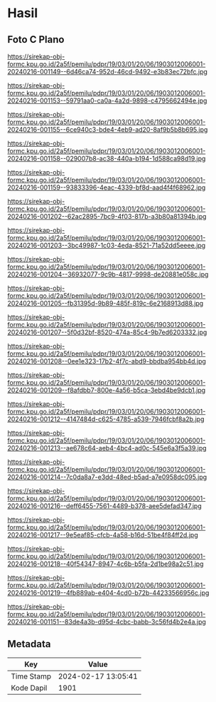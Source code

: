 # Hasil

## Foto C Plano

https://sirekap-obj-formc.kpu.go.id/2a5f/pemilu/pdpr/19/03/01/20/06/1903012006001-20240216-001149--6d46ca74-952d-46cd-9492-e3b83ec72bfc.jpg

https://sirekap-obj-formc.kpu.go.id/2a5f/pemilu/pdpr/19/03/01/20/06/1903012006001-20240216-001153--59791aa0-ca0a-4a2d-9898-c4795662494e.jpg

https://sirekap-obj-formc.kpu.go.id/2a5f/pemilu/pdpr/19/03/01/20/06/1903012006001-20240216-001155--6ce940c3-bde4-4eb9-ad20-8af9b5b8b695.jpg

https://sirekap-obj-formc.kpu.go.id/2a5f/pemilu/pdpr/19/03/01/20/06/1903012006001-20240216-001158--029007b8-ac38-440a-b194-1d588ca98d19.jpg

https://sirekap-obj-formc.kpu.go.id/2a5f/pemilu/pdpr/19/03/01/20/06/1903012006001-20240216-001159--93833396-4eac-4339-bf8d-aad4f4f68962.jpg

https://sirekap-obj-formc.kpu.go.id/2a5f/pemilu/pdpr/19/03/01/20/06/1903012006001-20240216-001202--62ac2895-7bc9-4f03-817b-a3b80a81394b.jpg

https://sirekap-obj-formc.kpu.go.id/2a5f/pemilu/pdpr/19/03/01/20/06/1903012006001-20240216-001203--3bc49987-1c03-4eda-8521-71a52dd5eeee.jpg

https://sirekap-obj-formc.kpu.go.id/2a5f/pemilu/pdpr/19/03/01/20/06/1903012006001-20240216-001204--36932077-9c9b-4817-9998-de20881e058c.jpg

https://sirekap-obj-formc.kpu.go.id/2a5f/pemilu/pdpr/19/03/01/20/06/1903012006001-20240216-001205--fb31395d-9b89-485f-819c-6e2168913d88.jpg

https://sirekap-obj-formc.kpu.go.id/2a5f/pemilu/pdpr/19/03/01/20/06/1903012006001-20240216-001207--5f0d32bf-8520-474a-85c4-9b7ed6203332.jpg

https://sirekap-obj-formc.kpu.go.id/2a5f/pemilu/pdpr/19/03/01/20/06/1903012006001-20240216-001208--0ee1e323-17b2-4f7c-abd9-bbdba954bb4d.jpg

https://sirekap-obj-formc.kpu.go.id/2a5f/pemilu/pdpr/19/03/01/20/06/1903012006001-20240216-001209--f8afdbb7-800e-4a56-b5ca-3ebd4be9dcb1.jpg

https://sirekap-obj-formc.kpu.go.id/2a5f/pemilu/pdpr/19/03/01/20/06/1903012006001-20240216-001212--4147484d-c625-4785-a539-7946fcbf8a2b.jpg

https://sirekap-obj-formc.kpu.go.id/2a5f/pemilu/pdpr/19/03/01/20/06/1903012006001-20240216-001213--ae678c64-aeb4-4bc4-ad0c-545e6a3f5a39.jpg

https://sirekap-obj-formc.kpu.go.id/2a5f/pemilu/pdpr/19/03/01/20/06/1903012006001-20240216-001214--7c0da8a7-e3dd-48ed-b5ad-a7e0958dc095.jpg

https://sirekap-obj-formc.kpu.go.id/2a5f/pemilu/pdpr/19/03/01/20/06/1903012006001-20240216-001216--deff6455-7561-4489-b378-aee5defad347.jpg

https://sirekap-obj-formc.kpu.go.id/2a5f/pemilu/pdpr/19/03/01/20/06/1903012006001-20240216-001217--9e5eaf85-cfcb-4a58-b16d-51be4f84ff2d.jpg

https://sirekap-obj-formc.kpu.go.id/2a5f/pemilu/pdpr/19/03/01/20/06/1903012006001-20240216-001218--40f54347-8947-4c6b-b5fa-2d1be98a2c51.jpg

https://sirekap-obj-formc.kpu.go.id/2a5f/pemilu/pdpr/19/03/01/20/06/1903012006001-20240216-001219--4fb889ab-e404-4cd0-b72b-44233566956c.jpg

https://sirekap-obj-formc.kpu.go.id/2a5f/pemilu/pdpr/19/03/01/20/06/1903012006001-20240216-001151--83de4a3b-d95d-4cbc-babb-3c56fd4b2e4a.jpg


## Metadata

| Key        | Value               |
| ---------- | ------------------- |
| Time Stamp | 2024-02-17 13:05:41 |
| Kode Dapil | 1901                |



